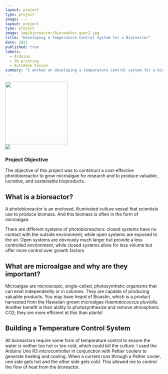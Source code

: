 ```yaml
---
layout: project
type: project
image: ---
layout: project
type: project
image: img/bioreactor/Bioreaktor_quer2.jpg
title: "Developing a Temperature Control System for a Bioreactor"
date: 2022
published: true
labels:
  - Arduino
  - 3D printing
  - Autodesk Fusion
summary: "I worked on developing a temperature control system for a bioreactor meant to culture microalgae. The system involved Arduino microcontroller board and software, and Autodesk Fusion software to print 3D parts."
---
```


<div class="text-center p-4">
  <img width="200px" src="../img/bioreactor/IMG_3078.jpg" class="img-thumbnail" >
</div>

<img src="/img/bioreactor/IMG_3078.jpg">

### Project Objective
The objective of this project was to contstruct a cost-effective photobioreactor to grow microalgae for research and to produce valuable, lucrative, and sustainable bioproducts. 

## What is a bioreactor?
A photobioreactor is an enclosed, illuminated culture vessel that scientists use to produce biomass. And this biomass is often in the form of microalgae.

There are different systems of photobioreactors: closed systems have no contact with the outside environment, while open systems are exposed to the air. Open systems are obviously much larger but provide a less controlled environment, while closed systems allow for less volume but offer more control over growth factors.

## What are microalgae and why are they important?
Microalgae are microscopic, single-celled, photosynthetic organisms that can exist independently or in colonies. They are capable of producing valuable products. You may have heard of Bioastin, which is a product harvested from the Hawaiian-grown microalgae *Haematococcus pluvialis*. Another benefit is their ability to photosynthesize and remove atmospheric CO2; they are more efficient at this than plants!

## Building a Temperature Control System
All bioreactors require some form of temperature control to ensure the water is neither too hot or too cold, which could kill the culture. I used the Arduino Uno R3 microcontroller in conjunction with Peltier coolers to generate heating and cooling. When a current runs through a Peltier cooler, one side gets hot and the other side gets cold. This allowed me to control the flow of heat from the bioreactor.
